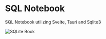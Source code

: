 # SQL Notebook

SQL Notebook utilizing Svelte, Tauri and Sqlite3

![SQLite Book](https://raw.githubusercontent.com/VICTORVICKIE/sql-notebook/master/public/demo.png 'SQLite Book')
